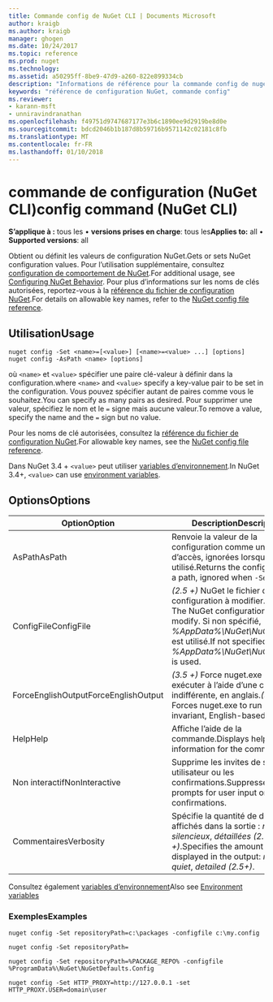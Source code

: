 ```yaml
---
title: Commande config de NuGet CLI | Documents Microsoft
author: kraigb
ms.author: kraigb
manager: ghogen
ms.date: 10/24/2017
ms.topic: reference
ms.prod: nuget
ms.technology: 
ms.assetid: a50295ff-8be9-47d9-a260-822e899334cb
description: "Informations de référence pour la commande config de nuget.exe"
keywords: "référence de configuration NuGet, commande config"
ms.reviewer:
- karann-msft
- unniravindranathan
ms.openlocfilehash: f49751d9747687177e3b6c1890ee9d2919be8d0e
ms.sourcegitcommit: bdcd2046b1b187d8b59716b9571142c02181c8fb
ms.translationtype: MT
ms.contentlocale: fr-FR
ms.lasthandoff: 01/10/2018
---
```

# <a name="config-command-nuget-cli"></a><span data-ttu-id="2200e-104">commande de configuration (NuGet CLI)</span><span class="sxs-lookup"><span data-stu-id="2200e-104">config command (NuGet CLI)</span></span>

<span data-ttu-id="2200e-105">**S’applique à :** tous les &bullet; **versions prises en charge**: tous les</span><span class="sxs-lookup"><span data-stu-id="2200e-105">**Applies to:** all &bullet; **Supported versions**: all</span></span>

<span data-ttu-id="2200e-106">Obtient ou définit les valeurs de configuration NuGet.</span><span class="sxs-lookup"><span data-stu-id="2200e-106">Gets or sets NuGet configuration values.</span></span> <span data-ttu-id="2200e-107">Pour l’utilisation supplémentaire, consultez [configuration de comportement de NuGet](../consume-packages/configuring-nuget-behavior.md).</span><span class="sxs-lookup"><span data-stu-id="2200e-107">For additional usage, see [Configuring NuGet Behavior](../consume-packages/configuring-nuget-behavior.md).</span></span> <span data-ttu-id="2200e-108">Pour plus d’informations sur les noms de clés autorisées, reportez-vous à la [référence du fichier de configuration NuGet](../Schema/nuget-config-file.md).</span><span class="sxs-lookup"><span data-stu-id="2200e-108">For details on allowable key names, refer to the [NuGet config file reference](../Schema/nuget-config-file.md).</span></span>

## <a name="usage"></a><span data-ttu-id="2200e-109">Utilisation</span><span class="sxs-lookup"><span data-stu-id="2200e-109">Usage</span></span>

```
nuget config -Set <name>=[<value>] [<name>=<value> ...] [options]
nuget config -AsPath <name> [options]
```

<span data-ttu-id="2200e-110">où `<name>` et `<value>` spécifier une paire clé-valeur à définir dans la configuration.</span><span class="sxs-lookup"><span data-stu-id="2200e-110">where `<name>` and `<value>` specify a key-value pair to be set in the configuration.</span></span> <span data-ttu-id="2200e-111">Vous pouvez spécifier autant de paires comme vous le souhaitez.</span><span class="sxs-lookup"><span data-stu-id="2200e-111">You can specify as many pairs as desired.</span></span> <span data-ttu-id="2200e-112">Pour supprimer une valeur, spécifiez le nom et le `=` signe mais aucune valeur.</span><span class="sxs-lookup"><span data-stu-id="2200e-112">To remove a value, specify the name and the `=` sign but no value.</span></span>

<span data-ttu-id="2200e-113">Pour les noms de clé autorisées, consultez la [référence du fichier de configuration NuGet](../Schema/nuget-config-file.md).</span><span class="sxs-lookup"><span data-stu-id="2200e-113">For allowable key names, see the [NuGet config file reference](../Schema/nuget-config-file.md).</span></span>

<span data-ttu-id="2200e-114">Dans NuGet 3.4 + `<value>` peut utiliser [variables d’environnement](cli-ref-environment-variables.md).</span><span class="sxs-lookup"><span data-stu-id="2200e-114">In NuGet 3.4+, `<value>` can use [environment variables](cli-ref-environment-variables.md).</span></span>

## <a name="options"></a><span data-ttu-id="2200e-115">Options</span><span class="sxs-lookup"><span data-stu-id="2200e-115">Options</span></span>

| <span data-ttu-id="2200e-116">Option</span><span class="sxs-lookup"><span data-stu-id="2200e-116">Option</span></span> | <span data-ttu-id="2200e-117">Description</span><span class="sxs-lookup"><span data-stu-id="2200e-117">Description</span></span> |
| --- | --- |
| <span data-ttu-id="2200e-118">AsPath</span><span class="sxs-lookup"><span data-stu-id="2200e-118">AsPath</span></span> | <span data-ttu-id="2200e-119">Renvoie la valeur de la configuration comme un chemin d’accès, ignorées lorsque `-Set` est utilisé.</span><span class="sxs-lookup"><span data-stu-id="2200e-119">Returns the config value as a path, ignored when `-Set` is used.</span></span> |
| <span data-ttu-id="2200e-120">ConfigFile</span><span class="sxs-lookup"><span data-stu-id="2200e-120">ConfigFile</span></span> | <span data-ttu-id="2200e-121">*(2.5 +)*  NuGet le fichier de configuration à modifier.</span><span class="sxs-lookup"><span data-stu-id="2200e-121">*(2.5+)* The NuGet configuration file to modify.</span></span> <span data-ttu-id="2200e-122">Si non spécifié, *%AppData%\NuGet\NuGet.Config* est utilisé.</span><span class="sxs-lookup"><span data-stu-id="2200e-122">If not specified, *%AppData%\NuGet\NuGet.Config* is used.</span></span> |
| <span data-ttu-id="2200e-123">ForceEnglishOutput</span><span class="sxs-lookup"><span data-stu-id="2200e-123">ForceEnglishOutput</span></span> | <span data-ttu-id="2200e-124">*(3.5 +)*  Force nuget.exe pour exécuter à l’aide d’une culture dite indifférente, en anglais.</span><span class="sxs-lookup"><span data-stu-id="2200e-124">*(3.5+)* Forces nuget.exe to run using an invariant, English-based culture.</span></span> |
| <span data-ttu-id="2200e-125">Help</span><span class="sxs-lookup"><span data-stu-id="2200e-125">Help</span></span> | <span data-ttu-id="2200e-126">Affiche l’aide de la commande.</span><span class="sxs-lookup"><span data-stu-id="2200e-126">Displays help information for the command.</span></span> |
| <span data-ttu-id="2200e-127">Non interactif</span><span class="sxs-lookup"><span data-stu-id="2200e-127">NonInteractive</span></span> | <span data-ttu-id="2200e-128">Supprime les invites de saisie utilisateur ou les confirmations.</span><span class="sxs-lookup"><span data-stu-id="2200e-128">Suppresses prompts for user input or confirmations.</span></span> |
| <span data-ttu-id="2200e-129">Commentaires</span><span class="sxs-lookup"><span data-stu-id="2200e-129">Verbosity</span></span> | <span data-ttu-id="2200e-130">Spécifie la quantité de détails affichés dans la sortie : *normal*, *silencieux*, *détaillées (2.5 +)*.</span><span class="sxs-lookup"><span data-stu-id="2200e-130">Specifies the amount of detail displayed in the output: *normal*, *quiet*, *detailed (2.5+)*.</span></span> |

<span data-ttu-id="2200e-131">Consultez également [variables d’environnement](cli-ref-environment-variables.md)</span><span class="sxs-lookup"><span data-stu-id="2200e-131">Also see [Environment variables](cli-ref-environment-variables.md)</span></span>

### <a name="examples"></a><span data-ttu-id="2200e-132">Exemples</span><span class="sxs-lookup"><span data-stu-id="2200e-132">Examples</span></span>

```
nuget config -Set repositoryPath=c:\packages -configfile c:\my.config

nuget config -Set repositoryPath=

nuget config -Set repositoryPath=%PACKAGE_REPO% -configfile %ProgramData%\NuGet\NuGetDefaults.Config

nuget config -Set HTTP_PROXY=http://127.0.0.1 -set HTTP_PROXY.USER=domain\user
```
